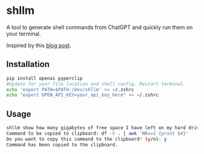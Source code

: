 # shllm
  
A tool to generate shell commands from ChatGPT and quickly run them on your terminal.

Inspired by this [blog post](https://codeandlife.com/2024/02/10/linux-shell-ai-with-chatgpt/).

## Installation

```bash
pip install openai pyperclip
#Update for your file location and shell config. Restart terminal.
echo 'export PATH=$PATH:/Dev/shllm' >> ~/.zshrc
echo "export OPEN_API_KEY=your_api_key_here" >> ~/.zshrc
```

## Usage
    
```bash
shllm show how many gigabytes of free space I have left on my hard drive
Command to be copied to clipboard: df -h . | awk 'NR==2 {print $4}'
Do you want to copy this command to the clipboard? (y/n): y
Command has been copied to the clipboard.
```